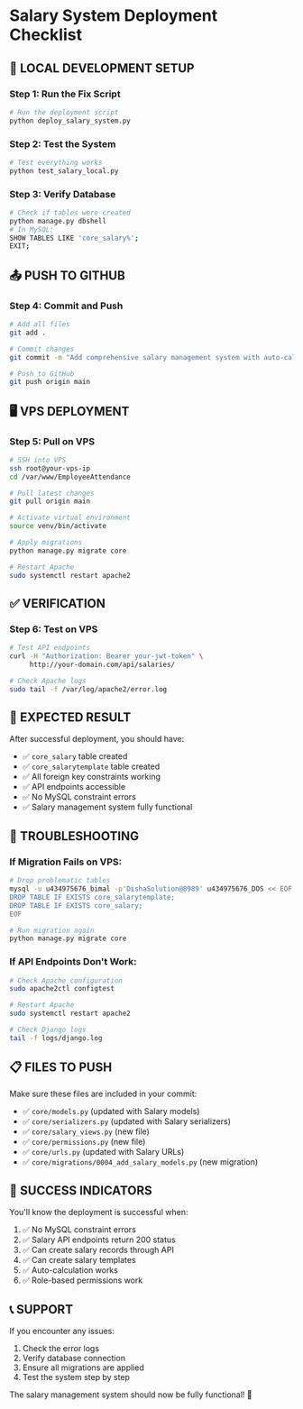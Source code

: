 # Salary System Deployment Checklist

## 🚀 **LOCAL DEVELOPMENT SETUP**

### Step 1: Run the Fix Script
```bash
# Run the deployment script
python deploy_salary_system.py
```

### Step 2: Test the System
```bash
# Test everything works
python test_salary_local.py
```

### Step 3: Verify Database
```bash
# Check if tables were created
python manage.py dbshell
# In MySQL:
SHOW TABLES LIKE 'core_salary%';
EXIT;
```

## 📤 **PUSH TO GITHUB**

### Step 4: Commit and Push
```bash
# Add all files
git add .

# Commit changes
git commit -m "Add comprehensive salary management system with auto-calculation"

# Push to GitHub
git push origin main
```

## 🖥️ **VPS DEPLOYMENT**

### Step 5: Pull on VPS
```bash
# SSH into VPS
ssh root@your-vps-ip
cd /var/www/EmployeeAttendance

# Pull latest changes
git pull origin main

# Activate virtual environment
source venv/bin/activate

# Apply migrations
python manage.py migrate core

# Restart Apache
sudo systemctl restart apache2
```

## ✅ **VERIFICATION**

### Step 6: Test on VPS
```bash
# Test API endpoints
curl -H "Authorization: Bearer your-jwt-token" \
     http://your-domain.com/api/salaries/

# Check Apache logs
sudo tail -f /var/log/apache2/error.log
```

## 🎯 **EXPECTED RESULT**

After successful deployment, you should have:

- ✅ `core_salary` table created
- ✅ `core_salarytemplate` table created
- ✅ All foreign key constraints working
- ✅ API endpoints accessible
- ✅ No MySQL constraint errors
- ✅ Salary management system fully functional

## 🚨 **TROUBLESHOOTING**

### If Migration Fails on VPS:
```bash
# Drop problematic tables
mysql -u u434975676_bimal -p'DishaSolution@8989' u434975676_DOS << EOF
DROP TABLE IF EXISTS core_salarytemplate;
DROP TABLE IF EXISTS core_salary;
EOF

# Run migration again
python manage.py migrate core
```

### If API Endpoints Don't Work:
```bash
# Check Apache configuration
sudo apache2ctl configtest

# Restart Apache
sudo systemctl restart apache2

# Check Django logs
tail -f logs/django.log
```

## 📋 **FILES TO PUSH**

Make sure these files are included in your commit:

- ✅ `core/models.py` (updated with Salary models)
- ✅ `core/serializers.py` (updated with Salary serializers)
- ✅ `core/salary_views.py` (new file)
- ✅ `core/permissions.py` (new file)
- ✅ `core/urls.py` (updated with Salary URLs)
- ✅ `core/migrations/0004_add_salary_models.py` (new migration)

## 🎉 **SUCCESS INDICATORS**

You'll know the deployment is successful when:

1. ✅ No MySQL constraint errors
2. ✅ Salary API endpoints return 200 status
3. ✅ Can create salary records through API
4. ✅ Can create salary templates
5. ✅ Auto-calculation works
6. ✅ Role-based permissions work

## 📞 **SUPPORT**

If you encounter any issues:

1. Check the error logs
2. Verify database connection
3. Ensure all migrations are applied
4. Test the system step by step

The salary management system should now be fully functional! 🚀